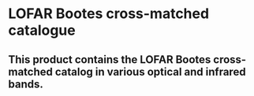 # LOFAR Bootes cross-matched catalogue
## This product contains the LOFAR Bootes cross-matched catalog in various optical and infrared bands.
